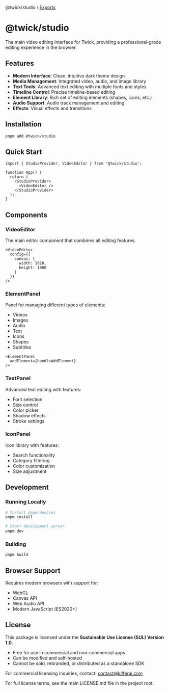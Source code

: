 @twick/studio / [Exports](modules.md)

# @twick/studio

The main video editing interface for Twick, providing a professional-grade editing experience in the browser.

## Features

- **Modern Interface**: Clean, intuitive dark theme design
- **Media Management**: Integrated video, audio, and image library
- **Text Tools**: Advanced text editing with multiple fonts and styles
- **Timeline Control**: Precise timeline-based editing
- **Element Library**: Rich set of editing elements (shapes, icons, etc.)
- **Audio Support**: Audio track management and editing
- **Effects**: Visual effects and transitions

## Installation

```bash
pnpm add @twick/studio
```

## Quick Start

```tsx
import { StudioProvider, VideoEditor } from '@twick/studio';

function App() {
  return (
    <StudioProvider>
      <VideoEditor />
    </StudioProvider>
  );
}
```

## Components

### VideoEditor

The main editor component that combines all editing features.

```tsx
<VideoEditor
  config={{
    canvas: {
      width: 1920,
      height: 1080
    }
  }}
/>
```

### ElementPanel

Panel for managing different types of elements:
- Videos
- Images
- Audio
- Text
- Icons
- Shapes
- Subtitles

```tsx
<ElementPanel
  addElement={handleAddElement}
/>
```

### TextPanel

Advanced text editing with features:
- Font selection
- Size control
- Color picker
- Shadow effects
- Stroke settings

### IconPanel

Icon library with features:
- Search functionality
- Category filtering
- Color customization
- Size adjustment

## Development

### Running Locally

```bash
# Install dependencies
pnpm install

# Start development server
pnpm dev
```

### Building

```bash
pnpm build
```

## Browser Support

Requires modern browsers with support for:
- WebGL
- Canvas API
- Web Audio API
- Modern JavaScript (ES2020+)

## License

This package is licensed under the **Sustainable Use License (SUL) Version 1.0**.

- Free for use in commercial and non-commercial apps
- Can be modified and self-hosted
- Cannot be sold, rebranded, or distributed as a standalone SDK

For commercial licensing inquiries, contact: contact@kifferai.com

For full license terms, see the main LICENSE.md file in the project root.
